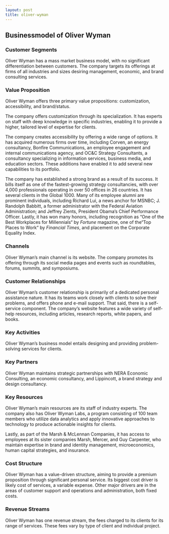 ```yaml
---
layout: post
title: oliver-wyman
---
```


Businessmodel of Oliver Wyman
------------------------------

### Customer Segments

Oliver Wyman has a mass market business model, with no significant differentiation between customers. The company targets its offerings at firms of all industries and sizes desiring management, economic, and brand consulting services.

### Value Proposition

Oliver Wyman offers three primary value propositions: customization, accessibility, and brand/status.

The company offers customization through its specialization. It has experts on staff with deep knowledge in specific industries, enabling it to provide a higher, tailored level of expertise for clients.

The company creates accessibility by offering a wide range of options. It has acquired numerous firms over time, including Corven, an energy consultancy, Bonfire Communications, an employee engagement and internal communications agency, and OC&C Strategy Consultants, a consultancy specializing in information services, business media, and education sectors. These additions have enabled it to add several new capabilities to its portfolio.

The company has established a strong brand as a result of its success. It bills itself as one of the fastest-growing strategy consultancies, with over 4,000 professionals operating in over 50 offices in 26 countries. It has several clients in the Global 1000. Many of its employee alumni are prominent individuals, including Richard Lui, a news anchor for MSNBC; J. Randolph Babbitt, a former administrator with the Federal Aviation Administration; and Jeffrey Zients, President Obama’s Chief Performance Officer. Lastly, it has won many honors, including recognition as “One of the Best Workplaces for Millennials“ by *Fortune* magazine, one of the“Top Places to Work“ by *Financial Times*, and placement on the Corporate Equality Index.

### Channels

Oliver Wyman’s main channel is its website. The company promotes its offering through its social media pages and events such as roundtables, forums, summits, and symposiums.

### Customer Relationships

Oliver Wyman’s customer relationship is primarily of a dedicated personal assistance nature. It has its teams work closely with clients to solve their problems, and offers phone and e-mail support. That said, there is a self-service component. The company’s website features a wide variety of self-help resources, including articles, research reports, white papers, and books.

### Key Activities

Oliver Wyman’s business model entails designing and providing problem-solving services for clients.

### Key Partners

Oliver Wyman maintains strategic partnerships with NERA Economic Consulting, an economic consultancy, and Lippincott, a brand strategy and design consultancy.

### Key Resources

Oliver Wyman’s main resources are its staff of industry experts. The company also has Oliver Wyman Labs, a program consisting of 100 team members who utilize data analytics and apply innovative approaches to technology to produce actionable insights for clients.

Lastly, as part of the Marsh & McLennan Companies, it has access to employees at its sister companies Marsh, Mercer, and Guy Carpenter, who maintain expertise in brand and identity management, microeconomics, human capital strategies, and insurance.

### Cost Structure

Oliver Wyman has a value-driven structure, aiming to provide a premium proposition through significant personal service. Its biggest cost driver is likely cost of services, a variable expense. Other major drivers are in the areas of customer support and operations and administration, both fixed costs.

### Revenue Streams

Oliver Wyman has one revenue stream, the fees charged to its clients for its range of services. These fees vary by type of client and individual project.
